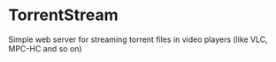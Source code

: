 # TorrentStream
Simple web server for streaming torrent files in video players (like VLC, MPC-HC and so on)
